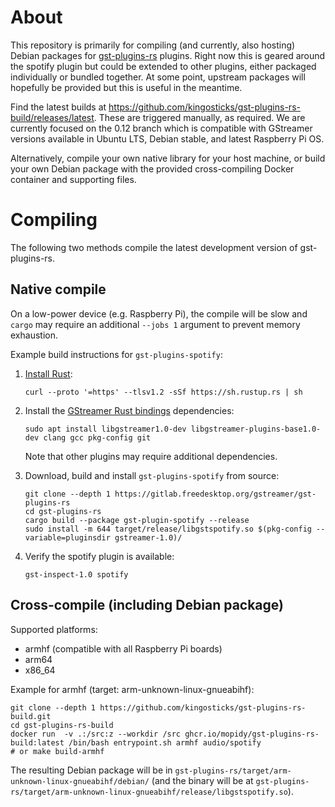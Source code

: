 # About

This repository is primarily for compiling (and currently, also hosting) Debian packages
for [gst-plugins-rs](https://gitlab.freedesktop.org/gstreamer/gst-plugins-rs>) plugins.
Right now this is geared around the spotify plugin but could be extended to other
plugins, either packaged individually or bundled together. At some point, upstream
packages will hopefully be provided but this is useful in the meantime.

Find the latest builds at https://github.com/kingosticks/gst-plugins-rs-build/releases/latest.
These are triggered manually, as required. We are currently focused on the 0.12 branch which
is compatible with GStreamer versions available in Ubuntu LTS, Debian stable, and latest
Raspberry Pi OS.

Alternatively, compile your own native library for your host machine, or build your own Debian
package with the provided cross-compiling Docker container and supporting files.

# Compiling

The following two methods compile the latest development version of gst-plugins-rs.

## Native compile

On a low-power device (e.g. Raspberry Pi), the compile will be slow and `cargo` may require 
an additional `--jobs 1` argument to prevent memory exhaustion.

Example build instructions for `gst-plugins-spotify`:

1. [Install Rust](https://www.rust-lang.org/tools/install):

   ```
   curl --proto '=https' --tlsv1.2 -sSf https://sh.rustup.rs | sh
   ```

2. Install the
   [GStreamer Rust bindings](https://gitlab.freedesktop.org/gstreamer/gstreamer-rs#installation)
   dependencies:

   ```
   sudo apt install libgstreamer1.0-dev libgstreamer-plugins-base1.0-dev clang gcc pkg-config git
   ```

   Note that other plugins may require additional dependencies.

3. Download, build and install `gst-plugins-spotify` from source:

    ```
    git clone --depth 1 https://gitlab.freedesktop.org/gstreamer/gst-plugins-rs
    cd gst-plugins-rs
    cargo build --package gst-plugin-spotify --release
    sudo install -m 644 target/release/libgstspotify.so $(pkg-config --variable=pluginsdir gstreamer-1.0)/
    ```

4. Verify the spotify plugin is available:

   ```
   gst-inspect-1.0 spotify
   ```


## Cross-compile (including Debian package)

Supported platforms:

* armhf (compatible with all Raspberry Pi boards)
* arm64
* x86_64

Example for armhf (target: arm-unknown-linux-gnueabihf):
```
git clone --depth 1 https://github.com/kingosticks/gst-plugins-rs-build.git
cd gst-plugins-rs-build
docker run  -v .:/src:z --workdir /src ghcr.io/mopidy/gst-plugins-rs-build:latest /bin/bash entrypoint.sh armhf audio/spotify
# or make build-armhf
```
The resulting Debian package will be in `gst-plugins-rs/target/arm-unknown-linux-gnueabihf/debian/`
(and the binary will be at `gst-plugins-rs/target/arm-unknown-linux-gnueabihf/release/libgstspotify.so`).
